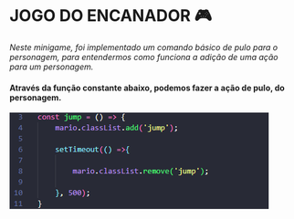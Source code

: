 # JOGO DO ENCANADOR :video_game:

_Neste minigame, foi implementado um comando básico de pulo para o personagem, para entendermos como funciona a adição de uma ação para um personagem._

#### Através da função constante abaixo, podemos fazer a ação de pulo, do personagem.

![Constante utilizada](./images/const_jump.png)

